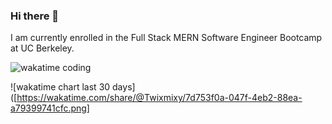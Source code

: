 ### Hi there 👋

I am currently enrolled in the Full Stack MERN Software Engineer Bootcamp at UC Berkeley.

![wakatime coding](https://wakatime.com/badge/user/5829d3fb-d499-4e31-bed0-2d4b3e092db3.svg)

![wakatime chart last 30 days]([https://wakatime.com/share/@Twixmixy/7d753f0a-047f-4eb2-88ea-a79399741cfc.png]

<!--
**TwixmixyJanet/TwixmixyJanet** is a ✨ _special_ ✨ repository because its `README.md` (this file) appears on your GitHub profile.

Here are some ideas to get you started:

- 🔭 I’m currently working on ...
- 🌱 I’m currently learning ...
- 👯 I’m looking to collaborate on ...
- 🤔 I’m looking for help with ...
- 💬 Ask me about ...
- 📫 How to reach me: ...
- 😄 Pronouns: ...
- ⚡ Fun fact: ...
-->
